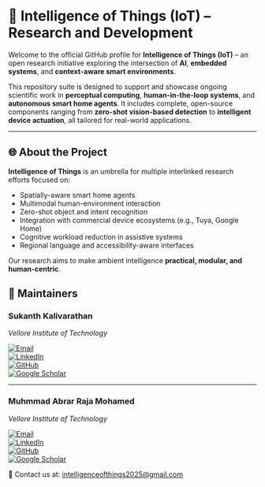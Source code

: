 # 🧠 Intelligence of Things (IoT) – Research and Development

Welcome to the official GitHub profile for **Intelligence of Things (IoT)** – an open research initiative exploring the intersection of **AI**, **embedded systems**, and **context-aware smart environments**.

This repository suite is designed to support and showcase ongoing scientific work in **perceptual computing**, **human-in-the-loop systems**, and **autonomous smart home agents**. It includes complete, open-source components ranging from **zero-shot vision-based detection** to **intelligent device actuation**, all tailored for real-world applications.

---

## 🌐 About the Project

**Intelligence of Things** is an umbrella for multiple interlinked research efforts focused on:

- Spatially-aware smart home agents
- Multimodal human-environment interaction
- Zero-shot object and intent recognition
- Integration with commercial device ecosystems (e.g., Tuya, Google Home)
- Cognitive workload reduction in assistive systems
- Regional language and accessibility-aware interfaces

Our research aims to make ambient intelligence **practical, modular, and human-centric**.

## 👥 Maintainers

### **Sukanth Kalivarathan**  
_Vellore Institute of Technology_

[![Email](https://img.shields.io/badge/Email-Click%20to%20send-blue?style=for-the-badge&logo=gmail)](mailto:youremail1@example.com)  
[![LinkedIn](https://img.shields.io/badge/LinkedIn-Profile-blue?style=for-the-badge&logo=linkedin)](https://linkedin.com/in/your-linkedin1)  
[![GitHub](https://img.shields.io/badge/GitHub-Profile-black?style=for-the-badge&logo=github)](https://github.com/yourgithub1)  
[![Google Scholar](https://img.shields.io/badge/Google%20Scholar-Profile-blue?style=for-the-badge&logo=googlescholar)](https://scholar.google.com/citations?user=yourID1)

---

### **Muhmmad Abrar Raja Mohamed**  
_Vellore Institute of Technology_

[![Email](https://img.shields.io/badge/Email-Click%20to%20send-blue?style=for-the-badge&logo=gmail)](mailto:muhmmadabrar@gmail.com)  
[![LinkedIn](https://img.shields.io/badge/LinkedIn-Profile-blue?style=for-the-badge&logo=linkedin)](https://linkedin.com/in/muhmmadabrar)  
[![GitHub](https://img.shields.io/badge/GitHub-Profile-black?style=for-the-badge&logo=github)](https://github.com/muhmmadabrar)  
[![Google Scholar](https://img.shields.io/badge/Google%20Scholar-Profile-blue?style=for-the-badge&logo=googlescholar)](https://scholar.google.com/citations?user=KM4NjmIAAAAJ&hl=en)


📧 Contact us at: intelligenceofthings2025@gmail.com  
